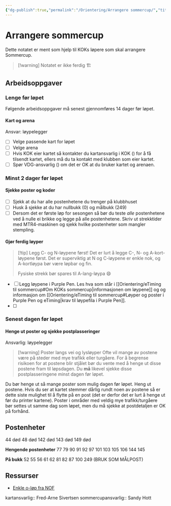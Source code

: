 ```yaml
---
{"dg-publish":true,"permalink":"/Orientering/Arrangere sommercup/","title":"Arrangere sommercup"}
---
```



# Arrangere sommercup
Dette notatet er ment som hjelp til KOKs løpere som skal arrangere Sommercup.

>[!warning] Notatet er ikke ferdig 🏗


## Arbeidsoppgaver
### Lenge før løpet
Følgende arbeidsoppgaver må senest gjennomføres 14 dager før løpet.

#### Kart og arena
Ansvar: løypelegger

- [ ] Velge passende kart for løpet
- [ ] Velge arena
- [ ] Hvis KOK eier kartet så kontakter du kartansvarlig i KOK () for å få tilsendt kartet, ellers må du ta kontakt med klubben som eier kartet.
- [ ] Spør VDG-ansvarlig () om det er OK at du bruker kartet og arenaen.

### Minst 2 dager før løpet

#### Sjekke poster og koder
- [ ] Sjekk at du har alle postenhetene du trenger på klubbhuset
- [ ] Husk å sjekke at du har nullbukk (0) og målbukk (249)
- [ ] Dersom det er første løp for sesongen så bør du teste *alle* postenhetene ved å nulle ei brikke og legge på alle postenhetene. Skriv ut strekktider med MTR4-maskinen og sjekk hvilke postenheter som mangler stempling.

#### Gjør ferdig løyper
>[!tip] Legg C- og N-løypene først!
>Det er lurt å legge C-, N- og A-kort-løypene først. Det er superviktig at N og C-løypene er enkle nok, og A-kortløypa bør være løpbar og fin. 
>
>Fysiske strekk bør spares til A-lang-løypa 😄

- [ ] Legg løypene i Purple Pen. Les hva som står i [[Orientering/eTiming til sommercup#Om KOKs sommercup\|informasjonen om løypene]] og og informasjon om [[Orientering/eTiming til sommercup#Løyper og poster i Purple Pen og eTiming\|krav til løypefila i Purple Pen]].
- [ ] 

### Senest dagen før løpet
#### Henge ut poster og sjekke postplasseringer
Ansvarlig: løypelegger

>[!warning] Poster langs vei og lysløyper
>Ofte vil mange av postene være på steder med mye trafikk eller turgåere. For å begrense risikoen for at postene blir stjålet bør du vente med å henge ut disse postene fram til løpsdagen. Du **må** likevel sjekke disse postplasseringene minst dagen før løpet.

Du bør henge ut så mange poster som mulig dagen før løpet. 
Heng ut postene. Hvis du ser at kartet stemmer dårlig rundt noen av postene så er dette siste mulighet til å flytte på en post (det er derfor det er lurt å henge ut før du printer kartene). Poster i områder med veldig mye trafikk/turgåere bør settes ut samme dag som løpet, men du må sjekke at postdetaljen er OK på forhånd.



## Postenheter

44 død
48 død
142 død
143 død
149 død

**Hengende postenheter**
77 
79 
90
91
92
97
101
103
105
106
144
145

**På bukk**
52
55
56
61
62
81
82
87
100
249 (BRUK SOM MÅLPOST)


## Ressurser
- [Enkle o-løp fra NOF](https://www.enkleoløp.no/)


kartansvarlig:: Fred-Arne Sivertsen
sommercupansvarlig:: Sandy Hott